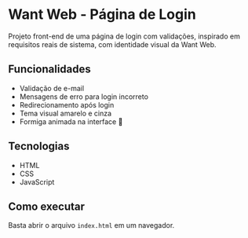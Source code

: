 # Want Web - Página de Login

Projeto front-end de uma página de login com validações, inspirado em requisitos reais de sistema, com identidade visual da Want Web.

## Funcionalidades
- Validação de e-mail
- Mensagens de erro para login incorreto
- Redirecionamento após login
- Tema visual amarelo e cinza
- Formiga animada na interface 🐜

## Tecnologias
- HTML
- CSS
- JavaScript

## Como executar
Basta abrir o arquivo `index.html` em um navegador.
